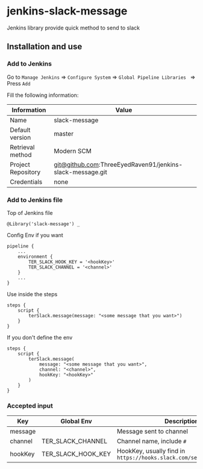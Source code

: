 # jenkins-slack-message

Jenkins library provide quick method to send to slack

## Installation and use
### Add to Jenkins

Go to `Manage Jenkins` => `Configure System` => `Global Pipeline Libraries
` => Press `Add`

Fill the following information:

| Information        | Value                                                     |
|--------------------|-----------------------------------------------------------|
| Name               | slack-message                                             |
| Default version    | master                                                    |
| Retrieval method   | Modern SCM                                                |
| Project Repository | git@github.com:ThreeEyedRaven91/jenkins-slack-message.git |
| Credentials        | none                                                      |

### Add to Jenkins file

Top of Jenkins file

```
@Library('slack-message') _
```

Config Env if you want

```
pipeline {
    ...
    environment {
        TER_SLACK_HOOK_KEY = '<hookKey>'
        TER_SLACK_CHANNEL = '<channel>'
    }
    ...
}
```

Use inside the steps

```
steps {
    script {
        terSlack.message(message: "<some message that you want>")
    }
}
```

If you don't define the env

```
steps {
    script {
        terSlack.message(
            message: "<some message that you want>",
            channel: "<channel>",
            hookKey: "<hookKey>"
        )
    }
}
```

### Accepted input

| Key     | Global Env         | Description                                                           |
|---------|--------------------|-----------------------------------------------------------------------|
| message |                    |  Message sent to channel                                              |
| channel | TER_SLACK_CHANNEL  | Channel name, include `#`                                             |
| hookKey | TER_SLACK_HOOK_KEY | HookKey, usually find in `https://hooks.slack.com/services/<hookKey>` |